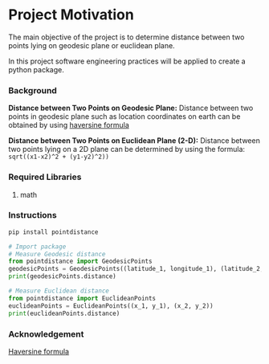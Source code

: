 # Project Motivation
The main objective of the project is to determine distance between two points lying on geodesic plane or euclidean plane.

In this project software engineering practices will be applied to create a python package.

### Background
**Distance between Two Points on Geodesic Plane:** Distance between two points in geodesic plane such as location coordinates on earth can be obtained by using [haversine formula](https://www.movable-type.co.uk/scripts/latlong.html)

**Distance between Two Points on Euclidean Plane (2-D):** Distance between two points lying on a 2D plane can be determined by using the formula: `sqrt((x1-x2)^2 + (y1-y2)^2))`

### Required Libraries
1. math

### Instructions
```python
pip install pointdistance
```
```python
# Import package
# Measure Geodesic distance
from pointdistance import GeodesicPoints
geodesicPoints = GeodesicPoints((latitude_1, longitude_1), (latitude_2, longitude_2))
print(geodesicPoints.distance)

# Measure Euclidean distance
from pointdistance import EuclideanPoints
euclideanPoints = EuclideanPoints((x_1, y_1), (x_2, y_2))
print(euclideanPoints.distance)
```

### Acknowledgement
[Haversine formula](https://www.movable-type.co.uk/scripts/latlong.html)